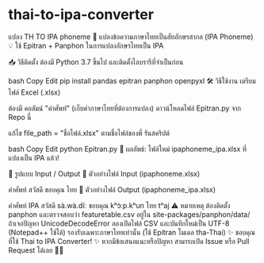 # thai-to-ipa-converter
แปลง TH TO IPA phoneme
📌 แปลงข้อความภาษาไทยเป็นสัทอักษรสากล (IPA Phoneme)
💡 ใช้ Epitran + Panphon ในการแปลงอักษรไทยเป็น IPA

📥 วิธีติดตั้ง
ต้องมี Python 3.7 ขึ้นไป และติดตั้งไลบรารีที่จำเป็นก่อน

bash
Copy
Edit
pip install pandas epitran panphon openpyxl
🛠️ วิธีใช้งาน
เตรียมไฟล์ Excel (.xlsx)

ต้องมี คอลัมน์ "คำศัพท์" (เก็บคำภาษาไทยที่ต้องการแปลง)
ดาวน์โหลดไฟล์ Epitran.py จาก Repo นี้

แก้ไข file_path = "ชื่อไฟล์.xlsx" ตามชื่อไฟล์ของพี่
รันสคริปต์

bash
Copy
Edit
python Epitran.py
🎉 ผลลัพธ์: ไฟล์ใหม่ ipaphoneme_ipa.xlsx ที่แปลงเป็น IPA แล้ว!

📂 รูปแบบ Input / Output
📌 ตัวอย่างไฟล์ Input (ipaphoneme.xlsx)

คำศัพท์
สวัสดี
ขอบคุณ
ไทย
📌 ตัวอย่างไฟล์ Output (ipaphoneme_ipa.xlsx)

คำศัพท์	IPA
สวัสดี	sà.wà.dīː
ขอบคุณ	kʰɔ̀ːp.kʰun
ไทย	tʰaj
⚠️ หมายเหตุ
ต้องติดตั้ง panphon และตรวจสอบว่า featuretable.csv อยู่ใน site-packages/panphon/data/
ถ้าเจอปัญหา UnicodeDecodeError ลองเปิดไฟล์ CSV และบันทึกใหม่เป็น UTF-8 (Notepad++ ใช้ได้)
รองรับเฉพาะภาษาไทยเท่านั้น (ใช้ Epitran โมเดล tha-Thai)
✨ ขอบคุณที่ใช้ Thai to IPA Converter! ✨
หากมีข้อเสนอแนะหรือปัญหา สามารถเปิด Issue หรือ Pull Request ได้เลย 💖🚀

